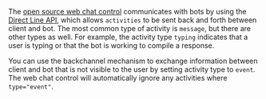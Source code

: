 The <a href="https://github.com/Microsoft/BotFramework-WebChat" target="_blank">open source web chat control</a> 
communicates with bots by using the [Direct Line API](https://docs.botframework.com/en-us/restapi/directline3/#navtitle), 
which allows `activities` to be sent back and forth between client and bot. 
The most common type of activity is `message`, but there are other types as well. 
For example, the activity type `typing` indicates that a user is typing or that the bot is working to compile a response. 

You can use the backchannel mechanism to exchange information between client and bot that is not visible to the user 
by setting activity type to `event`. The web chat control will automatically ignore any activities where `type="event"`.